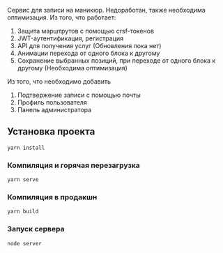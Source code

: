Сервис для записи на маникюр.
Недоработан, также необходима оптимизация.
Из того, что работает:
1. Защита марштрутов с помощью crsf-токенов
2. JWT-аутентификация, регистрация
3. API для получения услуг (Обновления пока нет)
4. Анимации перехода от одного блока к другому
5. Сохранение выбранных позиций, при переходе от одного блока к другому (Необходима оптимизация)

Из того, что необходимо добавить

1. Подтвержение записи с помощью почты
2. Профиль пользователя
3. Панель администратора

## Установка проекта
```
yarn install
```

### Компиляция и горячая перезагрузка
```
yarn serve
```

### Компиляция в продакшн
```
yarn build
```

### Запуск сервера
```
node server
```

